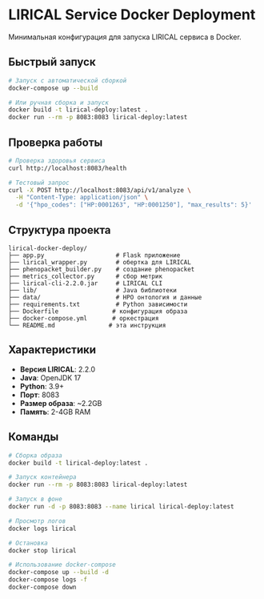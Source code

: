 # LIRICAL Service Docker Deployment

Минимальная конфигурация для запуска LIRICAL сервиса в Docker.

## Быстрый запуск

```bash
# Запуск с автоматической сборкой
docker-compose up --build

# Или ручная сборка и запуск
docker build -t lirical-deploy:latest .
docker run --rm -p 8083:8083 lirical-deploy:latest
```

## Проверка работы

```bash
# Проверка здоровья сервиса
curl http://localhost:8083/health

# Тестовый запрос
curl -X POST http://localhost:8083/api/v1/analyze \
  -H "Content-Type: application/json" \
  -d '{"hpo_codes": ["HP:0001263", "HP:0001250"], "max_results": 5}'
```

## Структура проекта

```
lirical-docker-deploy/
├── app.py                    # Flask приложение
├── lirical_wrapper.py        # обертка для LIRICAL
├── phenopacket_builder.py    # создание phenopacket
├── metrics_collector.py      # сбор метрик
├── lirical-cli-2.2.0.jar     # LIRICAL CLI
├── lib/                      # Java библиотеки
├── data/                     # HPO онтология и данные
├── requirements.txt          # Python зависимости
├── Dockerfile               # конфигурация образа
├── docker-compose.yml       # оркестрация
└── README.md               # эта инструкция
```

## Характеристики

- **Версия LIRICAL**: 2.2.0
- **Java**: OpenJDK 17
- **Python**: 3.9+
- **Порт**: 8083
- **Размер образа**: ~2.2GB
- **Память**: 2-4GB RAM

## Команды

```bash
# Сборка образа
docker build -t lirical-deploy:latest .

# Запуск контейнера
docker run --rm -p 8083:8083 lirical-deploy:latest

# Запуск в фоне
docker run -d -p 8083:8083 --name lirical lirical-deploy:latest

# Просмотр логов
docker logs lirical

# Остановка
docker stop lirical

# Использование docker-compose
docker-compose up --build -d
docker-compose logs -f
docker-compose down
```